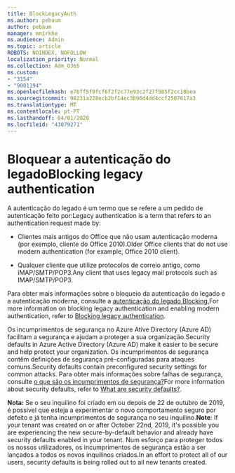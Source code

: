 ```yaml
---
title: BlockLegacyAuth
ms.author: pebaum
author: pebaum
manager: mnirkhe
ms.audience: Admin
ms.topic: article
ROBOTS: NOINDEX, NOFOLLOW
localization_priority: Normal
ms.collection: Adm_O365
ms.custom:
- "3154"
- "9001194"
ms.openlocfilehash: e7bff5f9fcf6f2f2c77e93c2f27f585f2cc18bea
ms.sourcegitcommit: 98231a228ecb2bf14ec3b96d4dd4ccf2507617a3
ms.translationtype: MT
ms.contentlocale: pt-PT
ms.lasthandoff: 04/01/2020
ms.locfileid: "43079271"
---
```

# <a name="blocking-legacy-authentication"></a><span data-ttu-id="0d84c-102">Bloquear a autenticação do legado</span><span class="sxs-lookup"><span data-stu-id="0d84c-102">Blocking legacy authentication</span></span>

<span data-ttu-id="0d84c-103">A autenticação do legado é um termo que se refere a um pedido de autenticação feito por:</span><span class="sxs-lookup"><span data-stu-id="0d84c-103">Legacy authentication is a term that refers to an authentication request made by:</span></span>

- <span data-ttu-id="0d84c-104">Clientes mais antigos do Office que não usam autenticação moderna (por exemplo, cliente do Office 2010).</span><span class="sxs-lookup"><span data-stu-id="0d84c-104">Older Office clients that do not use modern authentication (for example, Office 2010 client).</span></span>

- <span data-ttu-id="0d84c-105">Qualquer cliente que utilize protocolos de correio antigo, como iMAP/SMTP/POP3.</span><span class="sxs-lookup"><span data-stu-id="0d84c-105">Any client that uses legacy mail protocols such as IMAP/SMTP/POP3.</span></span>

<span data-ttu-id="0d84c-106">Para obter mais informações sobre o bloqueio da autenticação do legado e a autenticação moderna, consulte a [autenticação do legado Blocking.](https://docs.microsoft.com/azure/active-directory/conditional-access/concept-conditional-access-block-legacy-authentication)</span><span class="sxs-lookup"><span data-stu-id="0d84c-106">For more information on blocking legacy authentication and enabling modern authentication, refer to [Blocking legacy authentication](https://docs.microsoft.com/azure/active-directory/conditional-access/concept-conditional-access-block-legacy-authentication).</span></span>

<span data-ttu-id="0d84c-107">Os incumprimentos de segurança no Azure Ative Directory (Azure AD) facilitam a segurança e ajudam a proteger a sua organização.</span><span class="sxs-lookup"><span data-stu-id="0d84c-107">Security defaults in Azure Active Directory (Azure AD) make it easier to be secure and help protect your organization.</span></span> <span data-ttu-id="0d84c-108">Os incumprimentos de segurança contêm definições de segurança pré-configuradas para ataques comuns.</span><span class="sxs-lookup"><span data-stu-id="0d84c-108">Security defaults contain preconfigured security settings for common attacks.</span></span>
<span data-ttu-id="0d84c-109">Para obter mais informações sobre falhas de segurança, consulte [o que são os incumprimentos de segurança?](https://docs.microsoft.com/azure/active-directory/fundamentals/concept-fundamentals-security-defaults)</span><span class="sxs-lookup"><span data-stu-id="0d84c-109">For more information about security defaults, refer to [What are security defaults?](https://docs.microsoft.com/azure/active-directory/fundamentals/concept-fundamentals-security-defaults).</span></span> 

<span data-ttu-id="0d84c-110">**Nota:** Se o seu inquilino foi criado em ou depois de 22 de outubro de 2019, é possível que esteja a experimentar o novo comportamento seguro por defeito e já tenha incumprimentos de segurança no seu inquilino.</span><span class="sxs-lookup"><span data-stu-id="0d84c-110">**Note**:  If your tenant was created on or after October 22nd, 2019, it's possible you are experiencing the new secure-by-default behavior and already have security defaults enabled in your tenant.</span></span>  <span data-ttu-id="0d84c-111">Num esforço para proteger todos os nossos utilizadores, os incumprimentos de segurança estão a ser lançados a todos os novos inquilinos criados.</span><span class="sxs-lookup"><span data-stu-id="0d84c-111">In an effort to protect all of our users, security defaults is being rolled out to all new tenants created.</span></span>
